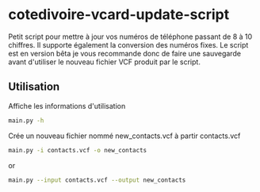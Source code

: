 # cotedivoire-vcard-update-script

Petit script pour mettre à jour vos numéros de téléphone passant de 8 à 10 chiffres. Il supporte également la conversion des numéros fixes. Le script est en version bêta je vous recommande donc de faire une sauvegarde avant d'utiliser le nouveau fichier VCF produit par le script.


## Utilisation

Affiche les informations d'utilisation

```bash 
main.py -h
```

Crée un nouveau fichier nommé new_contacts.vcf à partir contacts.vcf

```bash
main.py -i contacts.vcf -o new_contacts

```
or 

```bash
main.py --input contacts.vcf --output new_contacts

```
